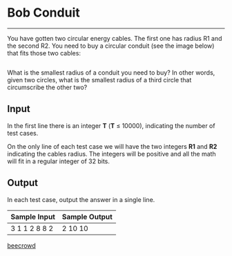 # Bob Conduit

---

You have gotten two circular energy cables. The first one has radius R1 and the second R2. You need to buy a circular conduit (see the image below) that fits those two cables:

<img src="https://resources.beecrowd.com.br/gallery/images/problems/UOJ_1589.jpg" title="" alt="" data-align="center">

What is the smallest radius of a conduit you need to buy? In other words, given two circles, what is the smallest radius of a third circle that circumscribe the other two?

## Input

In the first line there is an integer **T** (**T** ≤ 10000), indicating the number of test cases.

On the only line of each test case we will have the two integers **R1** and **R2** indicating the cables radius. The integers will be positive and all the math will fit in a regular integer of 32 bits.

## Output

In each test case, output the answer in a single line.

| Sample Input  | Sample Output |
| ------------- | ------------- |
| 3 1 1 2 8 8 2 | 2 10 10       |

[beecrowd](https://www.beecrowd.com.br/judge/en/problems/view/1589)
